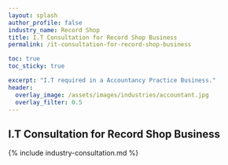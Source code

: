 ```yaml
---
layout: splash 
author_profile: false 
industry_name: Record Shop
title: I.T Consultation for Record Shop Business
permalink: /it-consultation-for-record-shop-business

toc: true
toc_sticky: true

excerpt: "I.T required in a Accountancy Practice Business."
header:
  overlay_image: /assets/images/industries/accountant.jpg
  overlay_filter: 0.5 
---
```


## I.T Consultation for Record Shop Business

{% include industry-consultation.md %}
